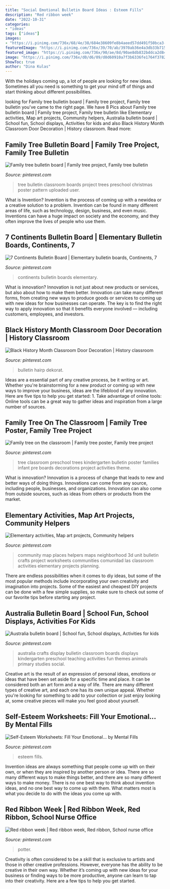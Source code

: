 ```yaml
---
title: "Social Emotional Bulletin Board Ideas : Esteem Fills"
description: "Red ribbon week"
date: "2022-10-31"
categories:
- "ideas"
tags: ["ideas"]
images:
- "https://i.pinimg.com/736x/68/4e/38/684e38609fe8b4aeed57dd491f50bca3--continents-bulletin-boards.jpg"
featuredImage: "https://i.pinimg.com/736x/39/70/ab/3970ab36e4a3db33b715a0d7086eb6aa--doors.jpg"
featured_image: "https://i.pinimg.com/736x/90/ae/8d/90ae8db832bddca2d84797874cbd9744--tree-bulletin-boards-family-trees.jpg"
image: "https://i.pinimg.com/736x/d0/d6/09/d0d60910a7f3b6336fe1764f3782ec3a--community-helpers-year-.jpg"
ShowToc: true
author: "Dina Kulas"
---
```



With the holidays coming up, a lot of people are looking for new ideas. Sometimes all you need is something to get your mind off of things and start thinking about different possibilities. 

	

		
looking for Family tree bulletin board | Family tree project, Family tree bulletin you've came to the right page. We have 8 Pics about Family tree bulletin board | Family tree project, Family tree bulletin like Elementary activities, Map art projects, Community helpers, Australia bulletin board | School fun, School displays, Activities for kids and also Black History Month Classroom Door Decoration | History classroom. Read more:
		
    
## Family Tree Bulletin Board | Family Tree Project, Family Tree Bulletin

<img loading=lazy src="https://i.pinimg.com/736x/90/ae/8d/90ae8db832bddca2d84797874cbd9744--tree-bulletin-boards-family-trees.jpg" onerror="this.onerror=null;this.src='https://tse1.mm.bing.net/th?id=OIP.bKaRSxIr5r9-NZAsxK3HqAHaJ4&amp;pid=15.1';" alt="Family tree bulletin board | Family tree project, Family tree bulletin">

_Source: pinterest.com_

>tree bulletin classroom boards project trees preschool christmas poster pattern uploaded user. 

	

What is Invention?
Invention is the process of coming up with a newidea or a creative solution to a problem. Invention can be found in many different areas of life, such as technology, design, business, and even music. Inventions can have a huge impact on society and the economy, and they often improve the lives of people who use them.

    
## 7 Continents Bulletin Board | Elementary Bulletin Boards, Continents, 7

<img loading=lazy src="https://i.pinimg.com/736x/68/4e/38/684e38609fe8b4aeed57dd491f50bca3--continents-bulletin-boards.jpg" onerror="this.onerror=null;this.src='https://tse1.mm.bing.net/th?id=OIP.dKJfobNMBOy3wq66V4UCSQHaHP&amp;pid=15.1';" alt="7 Continents Bulletin Board | Elementary bulletin boards, Continents, 7">

_Source: pinterest.com_

>continents bulletin boards elementary. 

	

What is innovation?
Innovation is not just about new products or services, but also about how to make them better. Innovation can take many different forms, from creating new ways to produce goods or services to coming up with new ideas for how businesses can operate. The key is to find the right way to apply innovation so that it benefits everyone involved ― including customers, employees, and investors.

    
## Black History Month Classroom Door Decoration | History Classroom

<img loading=lazy src="https://i.pinimg.com/736x/ec/5e/27/ec5e27cc7b9024d8c16df6b15307aca0--classroom-door-decorations-classroom-ideas.jpg" onerror="this.onerror=null;this.src='https://tse4.mm.bing.net/th?id=OIP.EoPjeVcVn-oyZalz36eDnQHaJ3&amp;pid=15.1';" alt="Black History Month Classroom Door Decoration | History classroom">

_Source: pinterest.com_

>bulletin hairp dekorat. 

	

Ideas are a essential part of any creative process, be it writing or art. Whether you're brainstorming for a new product or coming up with new ways to improve your business, ideas are the lifeblood of any innovation. Here are five tips to help you get started: 1. Take advantage of online tools: Online tools can be a great way to gather ideas and inspiration from a large number of sources.

    
## Family Tree On The Classroom | Family Tree Poster, Family Tree Project

<img loading=lazy src="https://i.pinimg.com/originals/09/b6/0a/09b60a70b15f03b77945b89e5529470c.jpg" onerror="this.onerror=null;this.src='https://tse2.mm.bing.net/th?id=OIP.X64PpZb7RORTV6vHQYQ6YwHaMY&amp;pid=15.1';" alt="Family tree on the classroom | Family tree poster, Family tree project">

_Source: pinterest.com_

>tree classroom preschool trees kindergarten bulletin poster families infant pre boards decorations project activities theme. 

	

What is innovation?
Innovation is a process of change that leads to new and better ways of doing things. Innovations can come from any source, including people, businesses, and organizations. Innovation can also come from outside sources, such as ideas from others or products from the market.

    
## Elementary Activities, Map Art Projects, Community Helpers

<img loading=lazy src="https://i.pinimg.com/736x/d0/d6/09/d0d60910a7f3b6336fe1764f3782ec3a--community-helpers-year-.jpg" onerror="this.onerror=null;this.src='https://tse4.mm.bing.net/th?id=OIP.bUrSfrSg0Ork4CnD_zXzgAHaFj&amp;pid=15.1';" alt="Elementary activities, Map art projects, Community helpers">

_Source: pinterest.com_

>community map places helpers maps neighborhood 3d unit bulletin crafts project worksheets communities comunidad las classroom activities elementary projects planning. 

	

There are endless possibilities when it comes to diy ideas, but some of the most popular methods include incorporating your own creativity and imagination into projects. Some of the easiest and cheapest DIY projects can be done with a few simple supplies, so make sure to check out some of our favorite tips before starting any project.

    
## Australia Bulletin Board | School Fun, School Displays, Activities For Kids

<img loading=lazy src="https://i.pinimg.com/736x/c2/cf/45/c2cf45984f80868d07b63112faf011e1--australia-crafts-teaching-ideas.jpg" onerror="this.onerror=null;this.src='https://tse3.mm.bing.net/th?id=OIP.ukQuANcp1k7ngbsJCm-UBQHaFj&amp;pid=15.1';" alt="Australia bulletin board | School fun, School displays, Activities for kids">

_Source: pinterest.com_

>australia crafts display bulletin classroom boards displays kindergarten preschool teaching activities fun themes animals primary studies social. 

	

Creative art is the result of an expression of personal ideas, emotions or ideas that have been set aside for a specific time and place. It can be considered both an art form and a way of life. There are many different types of creative art, and each one has its own unique appeal. Whether you're looking for something to add to your collection or just enjoy looking at, some creative pieces will make you feel good about yourself.

    
## Self-Esteem Worksheets: Fill Your Emotional... By Mental Fills

<img loading=lazy src="https://i.pinimg.com/736x/2e/c2/37/2ec237121f795dc0097c8d444f2e9873.jpg" onerror="this.onerror=null;this.src='https://tse3.mm.bing.net/th?id=OIP.La60dDI42yHWYmnhBahuUAHaKA&amp;pid=15.1';" alt="Self-Esteem Worksheets: Fill Your Emotional... by Mental Fills">

_Source: pinterest.com_

>esteem fills. 

	

Invention ideas are always something that people come up with on their own, or when they are inspired by another person or idea. There are so many different ways to make things better, and there are so many different ways to make money. There is no one best way to think about invention ideas, and no one best way to come up with them. What matters most is what you decide to do with the ideas you come up with.

    
## Red Ribbon Week | Red Ribbon Week, Red Ribbon, School Nurse Office

<img loading=lazy src="https://i.pinimg.com/736x/39/70/ab/3970ab36e4a3db33b715a0d7086eb6aa--doors.jpg" onerror="this.onerror=null;this.src='https://tse3.mm.bing.net/th?id=OIP.UdaSdNeF5IE3fOabpMkqzgHaJ4&amp;pid=15.1';" alt="Red ribbon week | Red ribbon week, Red ribbon, School nurse office">

_Source: pinterest.com_

>potter. 

	

Creativity is often considered to be a skill that is exclusive to artists and those in other creative professions. However, everyone has the ability to be creative in their own way. Whether it’s coming up with new ideas for your business or finding ways to be more productive, anyone can learn to tap into their creativity. Here are a few tips to help you get started.

